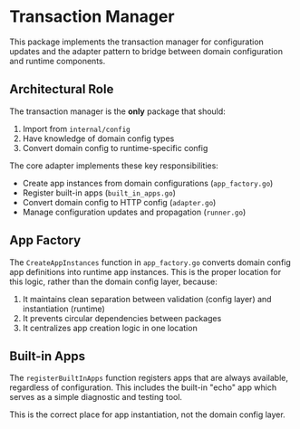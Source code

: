 # Transaction Manager

This package implements the transaction manager for configuration updates and the adapter pattern to bridge between domain configuration and runtime components.

## Architectural Role

The transaction manager is the **only** package that should:

1. Import from `internal/config`
2. Have knowledge of domain config types
3. Convert domain config to runtime-specific config

The core adapter implements these key responsibilities:

- Create app instances from domain configurations (`app_factory.go`)
- Register built-in apps (`built_in_apps.go`) 
- Convert domain config to HTTP config (`adapter.go`)
- Manage configuration updates and propagation (`runner.go`)

## App Factory

The `CreateAppInstances` function in `app_factory.go` converts domain config app definitions 
into runtime app instances. This is the proper location for this logic, rather than the 
domain config layer, because:

1. It maintains clean separation between validation (config layer) and instantiation (runtime)
2. It prevents circular dependencies between packages
3. It centralizes app creation logic in one location

## Built-in Apps

The `registerBuiltInApps` function registers apps that are always available, regardless
of configuration. This includes the built-in "echo" app which serves as a simple diagnostic
and testing tool.

This is the correct place for app instantiation, not the domain config layer.